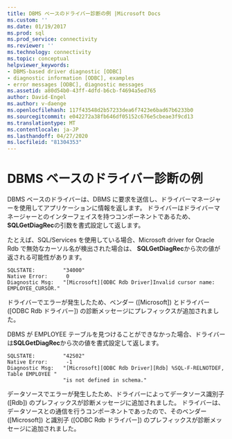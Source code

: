 ```yaml
---
title: DBMS ベースのドライバー診断の例 |Microsoft Docs
ms.custom: ''
ms.date: 01/19/2017
ms.prod: sql
ms.prod_service: connectivity
ms.reviewer: ''
ms.technology: connectivity
ms.topic: conceptual
helpviewer_keywords:
- DBMS-based driver diagnostic [ODBC]
- diagnostic information [ODBC], examples
- error messages [ODBC], diagnostic messages
ms.assetid: a80d54b0-43ff-4dfd-b6cb-f4694a5ed765
author: David-Engel
ms.author: v-daenge
ms.openlocfilehash: 117f43548d2b57233dea6f7423e6bad67b6233b0
ms.sourcegitcommit: e042272a38fb646df05152c676e5cbeae3f9cd13
ms.translationtype: MT
ms.contentlocale: ja-JP
ms.lasthandoff: 04/27/2020
ms.locfileid: "81304353"
---
```

# <a name="dbms-based-driver-diagnostic-example"></a>DBMS ベースのドライバー診断の例
DBMS ベースのドライバーは、DBMS に要求を送信し、ドライバーマネージャーを使用してアプリケーションに情報を返します。 ドライバーはドライバーマネージャーとのインターフェイスを持つコンポーネントであるため、 **SQLGetDiagRec**の引数を書式設定して返します。  
  
 たとえば、SQL/Services を使用している場合、Microsoft driver for Oracle Rdb で無効なカーソル名が検出された場合は、 **SQLGetDiagRec**から次の値が返される可能性があります。  
  
```  
SQLSTATE:         "34000"  
Native Error:      0  
Diagnostic Msg:   "[Microsoft][ODBC Rdb Driver]Invalid cursor name: EMPLOYEE_CURSOR."  
```  
  
 ドライバーでエラーが発生したため、ベンダー ([Microsoft]) とドライバー ([ODBC Rdb ドライバー]) の診断メッセージにプレフィックスが追加されました。  
  
 DBMS が EMPLOYEE テーブルを見つけることができなかった場合、ドライバーは**SQLGetDiagRec**から次の値を書式設定して返します。  
  
```  
SQLSTATE:         "42S02"  
Native Error:      -1  
Diagnostic Msg:   "[Microsoft][ODBC Rdb Driver][Rdb] %SQL-F-RELNOTDEF, Table EMPLOYEE "  
                  "is not defined in schema."  
```  
  
 データソースでエラーが発生したため、ドライバーによってデータソース識別子 ([Rdb]) のプレフィックスが診断メッセージに追加されました。 ドライバーは、データソースとの通信を行うコンポーネントであったので、そのベンダー ([Microsoft]) と識別子 ([ODBC Rdb ドライバー]) のプレフィックスが診断メッセージに追加されました。

